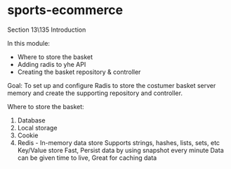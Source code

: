 # sports-ecommerce

Section 13\135 Introduction

In this module:
- Where to store the basket
- Adding radis to yhe API
- Creating the basket repository & controller

Goal:
To set up and configure Radis to
store the costumer basket server memory and create
the supporting repository and controller.

Where to store the basket:
1. Database
2. Local storage
3. Cookie
4. Redis - In-memory data store Supports strings, hashes, lists, sets, etc 
   Key/Value store Fast, Persist data by using snapshot every minute
   Data can be given time to live, Great for caching data











